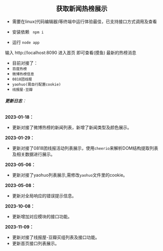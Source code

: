 <h2 align="center">获取新闻热榜展示</h2>

- 需要在linux(代码编辑器)等终端中运行体验最佳，已支持接口方式调用及查看

- 安装依赖 ` npm i`

- 运行 `node app`

输入 http://localhost:8090 进入首页 即可查看(摸鱼) 最新的热榜消息
  
- 目前对接了：
- `百度热榜`
- `微博热榜信息`
- `0818团线报`
- `yaohuo(需自行配置cookie)`
- `线报屋-豆瓣`


  

###### **更新日志**：

**2023-01-18：** 

- 更新对接了微博热榜的新闻列表，新增了新闻类型及颜色展示。

**2023-01-29：** 

- 更新对接了0818团线报活动列表展示，使用`cheerio`来解析DOM结构提取列表及相关数据进行展示。

**2023-05-06：** 

- 更新对接了yaohuo列表展示,需修改`yaohuo`文件里的cookie。

**2023-05-08：** 

- 更新对全局响应的错误提示信息。

**2023-10-08：** 

- 更新增加对应模块的接口功能。

**2023-11-09：** 

- 更新对接了线报屋-豆瓣买组列表及接口功能。
- 更新首页接口列表展示。